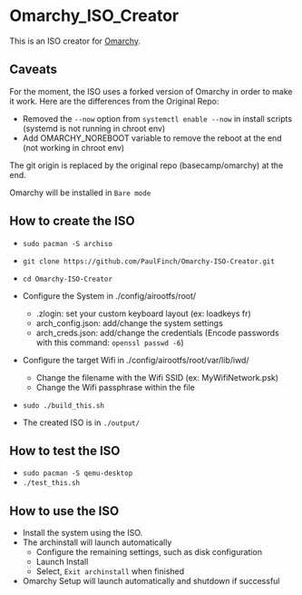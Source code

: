 # Omarchy_ISO_Creator

This is an ISO creator for [Omarchy](https://github.com/basecamp/omarchy).

## Caveats
For the moment, the ISO uses a forked version of Omarchy in order to make it work.
Here are the differences from the Original Repo:
- Removed the `--now` option from `systemctl enable --now` in install scripts (systemd is not running in chroot env)
- Add OMARCHY_NOREBOOT variable to remove the reboot at the end (not working in chroot env)

The git origin is replaced by the original repo (basecamp/omarchy) at the end.

Omarchy will be installed in `Bare mode`

## How to create the ISO
- `sudo pacman -S archiso`
- `git clone https://github.com/PaulFinch/Omarchy-ISO-Creator.git`
- `cd Omarchy-ISO-Creator`

- Configure the System in ./config/airootfs/root/
  - .zlogin: set your custom keyboard layout (ex: loadkeys fr)
  - arch_config.json: add/change the system settings
  - arch_creds.json: add/change the credentials (Encode passwords with this command: `openssl passwd -6`)

- Configure the target Wifi in ./config/airootfs/root/var/lib/iwd/
  - Change the filename with the Wifi SSID (ex: MyWifiNetwork.psk)
  - Change the Wifi passphrase within the file

- `sudo ./build_this.sh`
- The created ISO is in `./output/`

## How to test the ISO
- `sudo pacman -S qemu-desktop`
- `./test_this.sh`

## How to use the ISO
- Install the system using the ISO.
- The archinstall will launch automatically
  - Configure the remaining settings, such as disk configuration
  - Launch Install
  - Select, `Exit archinstall` when finished
- Omarchy Setup will launch automatically and shutdown if successful
